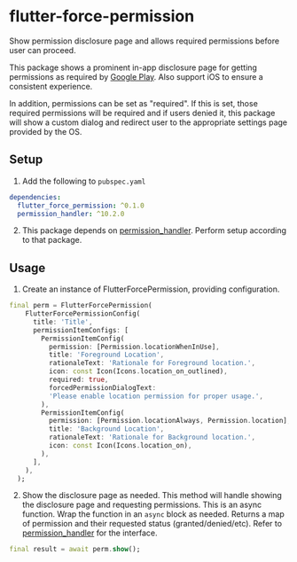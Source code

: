 # flutter-force-permission
Show permission disclosure page and allows required permissions before user can proceed.

This package shows a prominent in-app disclosure page for getting permissions as required by [Google Play](https://support.google.com/googleplay/android-developer/answer/9799150?visit_id=638041800350153935-369621111&p=pd-m&rd=1#prominent_disclosure&zippy=%2Cstep-provide-prominent-in-app-disclosure%2Cstep-review-best-practices-for-accessing-location%2Cstep-consider-alternatives-to-accessing-location-in-the-background%2Cstep-make-access-to-location-in-the-background-clear-to-users%2Csee-an-example-of-prominent-in-app-disclosure).
Also support iOS to ensure a consistent experience.

In addition, permissions can be set as "required". If this is set, those required permissions will be required and if users denied it, 
this package will show a custom dialog and redirect user to the appropriate settings page provided by the OS.

## Setup
1. Add the following to `pubspec.yaml`
```yaml
dependencies:
  flutter_force_permission: ^0.1.0
  permission_handler: ^10.2.0
```
2. This package depends on [permission_handler](https://pub.dev/packages/permission_handler). Perform setup according to that package.

## Usage
1. Create an instance of FlutterForcePermission, providing configuration.
```dart
final perm = FlutterForcePermission(
    FlutterForcePermissionConfig(
      title: 'Title',
      permissionItemConfigs: [
        PermissionItemConfig(
          permission: [Permission.locationWhenInUse],
          title: 'Foreground Location',
          rationaleText: 'Rationale for Foreground location.',
          icon: const Icon(Icons.location_on_outlined),
          required: true,
          forcedPermissionDialogText:
          'Please enable location permission for proper usage.',
        ),
        PermissionItemConfig(
          permission: [Permission.locationAlways, Permission.location],
          title: 'Background Location',
          rationaleText: 'Rationale for Background location.',
          icon: const Icon(Icons.location_on),
        ),
      ],
    ),
  );
```
2. Show the disclosure page as needed. This method will handle showing the disclosure page and requesting permissions. 
This is an async function. Wrap the function in an `async` block as needed.
Returns a map of permission and their requested status (granted/denied/etc). Refer to [permission_handler](https://pub.dev/packages/permission_handler) for the interface.
```dart
final result = await perm.show();
```